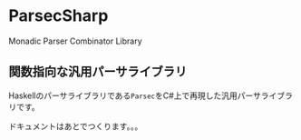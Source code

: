 # ParsecSharp
Monadic Parser Combinator Library

## 関数指向な汎用パーサライブラリ

Haskellのパーサライブラリである`Parsec`をC#上で再現した汎用パーサライブラリです。

ドキュメントはあとでつくります。。。

